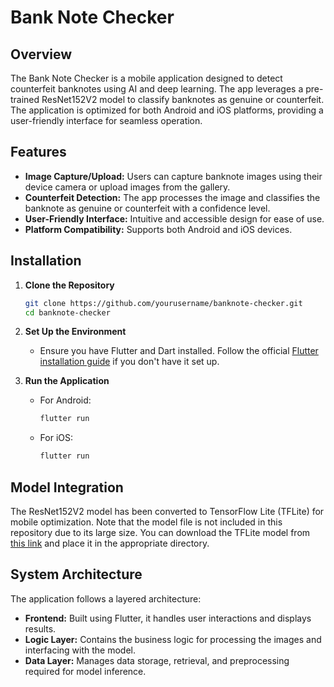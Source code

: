 # Bank Note Checker

## Overview
The Bank Note Checker is a mobile application designed to detect counterfeit banknotes using AI and deep learning. The app leverages a pre-trained ResNet152V2 model to classify banknotes as genuine or counterfeit. The application is optimized for both Android and iOS platforms, providing a user-friendly interface for seamless operation.

## Features
- **Image Capture/Upload:** Users can capture banknote images using their device camera or upload images from the gallery.
- **Counterfeit Detection:** The app processes the image and classifies the banknote as genuine or counterfeit with a confidence level.
- **User-Friendly Interface:** Intuitive and accessible design for ease of use.
- **Platform Compatibility:** Supports both Android and iOS devices.

## Installation

1. **Clone the Repository**
   ```bash
   git clone https://github.com/yourusername/banknote-checker.git
   cd banknote-checker
   ```

2. **Set Up the Environment**
   - Ensure you have Flutter and Dart installed. Follow the official [Flutter installation guide](https://flutter.dev/docs/get-started/install) if you don't have it set up.

3. **Run the Application**
   - For Android:
     ```bash
     flutter run
     ```
   - For iOS:
     ```bash
     flutter run
     ```
## Model Integration
The ResNet152V2 model has been converted to TensorFlow Lite (TFLite) for mobile optimization. Note that the model file is not included in this repository due to its large size. You can download the TFLite model from [this link](#) and place it in the appropriate directory.

## System Architecture
The application follows a layered architecture:
- **Frontend:** Built using Flutter, it handles user interactions and displays results.
- **Logic Layer:** Contains the business logic for processing the images and interfacing with the model.
- **Data Layer:** Manages data storage, retrieval, and preprocessing required for model inference.
